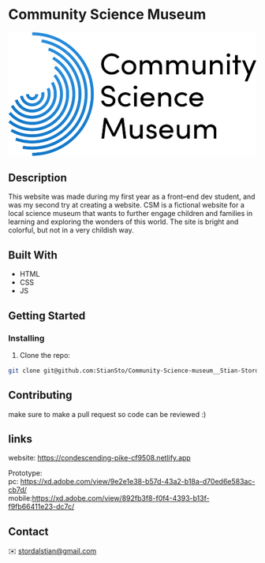 # Community Science Museum

![image](assets/images/LogoCSM.png)

## Description
This website was made during my first year as a front–end dev student, and was my second try at creating a website.
CSM is a fictional website for a local science museum that wants to further engage children and families in learning and exploring the wonders of this world. The site is bright and colorful, but not in a very childish way. 

## Built With

- HTML
- CSS 
- JS

## Getting Started

### Installing
1. Clone the repo:

```bash
git clone git@github.com:StianSto/Community-Science-museum__Stian-Stordal.git
```

<!--### Running
To run the app, run the following commands:

```bash
npm run start
```-->

## Contributing

make sure to make a pull request so code can be reviewed :)

## links
website: https://condescending-pike-cf9508.netlify.app

Prototype: <br>
pc: https://xd.adobe.com/view/9e2e1e38-b57d-43a2-b18a-d70ed6e583ac-cb7d/ <br>
mobile:https://xd.adobe.com/view/892fb3f8-f0f4-4393-b13f-f9fb66411e23-dc7c/

## Contact

:envelope: stordalstian@gmail.com
